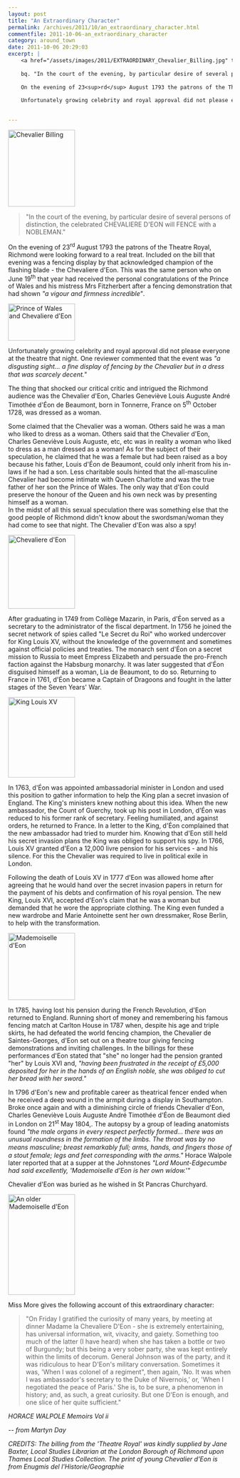 ```yaml
---
layout: post
title: "An Extraordinary Character"
permalink: /archives/2011/10/an_extraordinary_character.html
commentfile: 2011-10-06-an_extraordinary_character
category: around_town
date: 2011-10-06 20:29:03
excerpt: |
    <a href="/assets/images/2011/EXTRAORDINARY_Chevalier_Billing.jpg" title="See larger version of - Chevalier Billing"><img src="/assets/images/2011/EXTRAORDINARY_Chevalier_Billing_thumb.jpg" width="150" height="172" alt="Chevalier Billing" class="photo right" /></a>
    
    bq. "In the court of the evening, by particular desire of several persons of distinction, the celebrated CHEVALIERE D'EON will FENCE with a NOBLEMAN."
    
    On the evening of 23<sup>rd</sup> August 1793 the patrons of the Theatre Royal, Richmond were looking forward to a real treat. Included on the bill that evening was a fencing display by that acknowledged champion of the flashing blade - the Chevaliere d'Eon.  This was the same person who on June 19<sup>th</sup> that year had received the personal congratulations of the Prince of Wales and his mistress Mrs Fitzherbert after a fencing demonstration that had shown _"a vigour and  firmness incredible"_.
    
    Unfortunately growing celebrity and royal approval did not please everyone at the theatre that night. One reviewer commented that the event was _"a disgusting sight... a ﬁne display of fencing by the Chevalier but in a dress that was scarcely decent."_
    

---
```


<a href="/assets/images/2011/EXTRAORDINARY_Chevalier_Billing.jpg" title="See larger version of - Chevalier Billing"><img src="/assets/images/2011/EXTRAORDINARY_Chevalier_Billing_thumb.jpg" width="150" height="172" alt="Chevalier Billing" class="photo right" /></a>

> "In the court of the evening, by particular desire of several persons of distinction, the celebrated CHEVALIERE D'EON will FENCE with a NOBLEMAN."

On the evening of 23<sup>rd</sup> August 1793 the patrons of the Theatre Royal, Richmond were looking forward to a real treat. Included on the bill that evening was a fencing display by that acknowledged champion of the flashing blade - the Chevaliere d'Eon. This was the same person who on June 19<sup>th</sup> that year had received the personal congratulations of the Prince of Wales and his mistress Mrs Fitzherbert after a fencing demonstration that had shown *"a vigour and firmness incredible"*.

<a href="/assets/images/2011/EXTRAORDINARY_dEon_Prince-of-Wales.jpg" title="See larger version of - Prince of Wales and Chevaliere d'Eon"><img src="/assets/images/2011/EXTRAORDINARY_dEon_Prince-of-Wales_thumb.jpg" width="150" height="83" alt="Prince of Wales and Chevaliere d'Eon" class="photo right" /></a>

Unfortunately growing celebrity and royal approval did not please everyone at the theatre that night. One reviewer commented that the event was *"a disgusting sight... a ﬁne display of fencing by the Chevalier but in a dress that was scarcely decent."*

The thing that shocked our critical critic and intrigued the Richmond audience was the Chevalier d'Eon, Charles Geneviève Louis Auguste André Timothée d'Éon de Beaumont, born in Tonnerre, France on 5<sup>th</sup> October 1728, was dressed as a woman.

<div markdown="1" class="box">
Some claimed that the Chevalier was a woman. Others said he was a man who liked to dress as a woman. Others said that the Chevalier d'Eon, Charles Geneviève Louis Auguste, etc, etc was in reality a woman who liked to dress as a man dressed as a woman! As for the subject of their speculation, he claimed that he was a female but had been raised as a boy because his father, Louis d'Éon de Beaumont, could only inherit from his in-laws if he had a son. Less charitable souls hinted that the all-masculine Chevalier had become intimate with Queen Charlotte and was the true father of her son the Prince of Wales. The only way that d'Eon could preserve the honour of the Queen and his own neck was by presenting himself as a woman.

</div>
In the midst of all this sexual speculation there was something else that the good people of Richmond didn't know about the swordsman/woman they had come to see that night. The Chevalier d'Eon was also a spy!

<a href="/assets/images/2011/EXTRAORDINARY_dEon.jpg" title="See larger version of - Chevaliere d'Eon"><img src="/assets/images/2011/EXTRAORDINARY_dEon_thumb.jpg" width="150" height="165" alt="Chevaliere d'Eon" class="photo right" /></a>

After graduating in 1749 from Collège Mazarin, in Paris, d'Éon served as a secretary to the administrator of the fiscal department. In 1756 he joined the secret network of spies called "Le Secret du Roi" who worked undercover for King Louis XV, without the knowledge of the government and sometimes against official policies and treaties. The monarch sent d'Éon on a secret mission to Russia to meet Empress Elizabeth and persuade the pro-French faction against the Habsburg monarchy. It was later suggested that d'Éon disguised himself as a woman, Lia de Beaumont, to do so. Returning to France in 1761, d'Éon became a Captain of Dragoons and fought in the latter stages of the Seven Years' War.

<a href="/assets/images/2011/EXTRAORDINARY_louis-xv.jpg" title="See larger version of - King Louis XV"><img src="/assets/images/2011/EXTRAORDINARY_louis-xv_thumb.jpg" width="150" height="180" alt="King Louis XV" class="photo right" /></a>

In 1763, d'Éon was appointed ambassadorial minister in London and used this position to gather information to help the King plan a secret invasion of England. The King's ministers knew nothing about this idea. When the new ambassador, the Count of Guerchy, took up his post in London, d'Éon was reduced to his former rank of secretary. Feeling humiliated, and against orders, he returned to France. In a letter to the King, d'Éon complained that the new ambassador had tried to murder him. Knowing that d'Eon still held his secret invasion plans the King was obliged to support his spy. In 1766, Louis XV granted d'Eon a 12,000 livre pension for his services - and his silence. For this the Chevalier was required to live in political exile in London.

Following the death of Louis XV in 1777 d'Eon was allowed home after agreeing that he would hand over the secret invasion papers in return for the payment of his debts and confirmation of his royal pension. The new King, Louis XVI, accepted d'Eon's claim that he was a woman but demanded that he wore the appropriate clothing. The King even funded a new wardrobe and Marie Antoinette sent her own dressmaker, Rose Berlin, to help with the transformation.

<a href="/assets/images/2011/EXTRAORDINARY_Mme_dEon.jpg" title="See larger version of - Mademoiselle d'Eon"><img src="/assets/images/2011/EXTRAORDINARY_Mme_dEon_thumb.jpg" width="150" alt="Mademoiselle d'Eon" class="photo right" /></a>

In 1785, having lost his pension during the French Revolution, d'Eon returned to England. Running short of money and remembering his famous fencing match at Carlton House in 1787 when, despite his age and triple skirts, he had defeated the world fencing champion, the Chevalier de Saintes-Georges, d'Eon set out on a theatre tour giving fencing demonstrations and inviting challenges. In the billings for these performances d'Eon stated that "she" no longer had the pension granted "her" by Louis XVI and, *"having been frustrated in the receipt of £5,000 deposited for her in the hands of an English noble, she was obliged to cut her bread with her sword."*

In 1796 d'Eon's new and profitable career as theatrical fencer ended when he received a deep wound in the armpit during a display in Southampton. Broke once again and with a diminishing circle of friends Chevalier d'Eon, Charles Geneviève Louis Auguste André Timothée d'Éon de Beaumont died in London on 21<sup>st</sup> May 1804,. The autopsy by a group of leading anatomists found *"the male organs in every respect perfectly formed... there was an unusual roundness in the formation of the limbs. The throat was by no means masculine; breast remarkably full; arms, hands, and ﬁngers those of a stout female; legs and feet corresponding with the arms."* Horace Walpole later reported that at a supper at the Johnstones *"Lord Mount-Edgecumbe had said excellently, 'Mademoiselle d'Eon is her own widow.'"*

Chevalier d'Eon was buried as he wished in St Pancras Churchyard.

<div markdown="1" class="box">
<a href="/assets/images/2011/EXTRAORDINARY_old_Mme_dEon.jpg" title="See larger version of - An older Mademoiselle d'Eon "><img src="/assets/images/2011/EXTRAORDINARY_old_Mme_dEon_thumb.jpg" width="150" height="225" alt="An older Mademoiselle d'Eon " class="photo right" /></a>

Miss More gives the following account of this extraordinary character:

> "On Friday I gratified the curiosity of many years, by meeting at dinner Madame la Chevaliere D'Eon - she is extremely entertaining, has universal information, wit, vivacity, and gaiety. Something too much of the latter (I have heard) when she has taken a bottle or two of Burgundy; but this being a very sober party, she was kept entirely within the limits of decorum. General Johnson was of the party, and it was ridiculous to hear D'Eon's military conversation. Sometimes it was, 'When I was colonel of a regiment", then again, 'No. It was when I was ambassador's secretary to the Duke of Nivernois,' or, 'When I negotiated the peace of Paris.' She is, to be sure, a phenomenon in history; and, as such, a great curiosity. But one D'Eon is enough, and one slice of her quite sufficient."

<cite>HORACE WALPOLE Memoirs Vol ii</cite>

</div>
<cite>-- from Martyn Day</cite>

*CREDITS: The billing from the 'Theatre Royal' was kindly supplied by Jane Baxter, Local Studies Librarian at the London Borough of Richmond upon Thames Local Studies Collection. The print of young Chevalier d'Eon is from Enugmis del l'Historie/Geographie*
